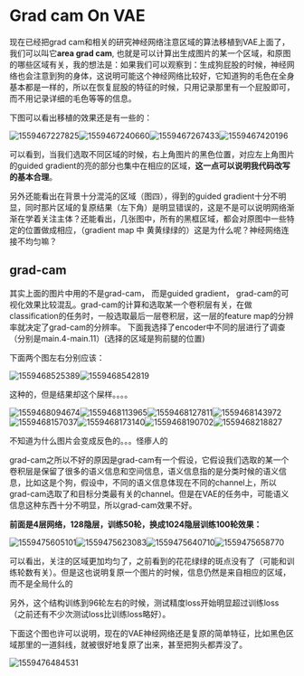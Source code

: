 # Grad cam On VAE

现在已经把grad cam和相关的研究神经网络注意区域的算法移植到VAE上面了，我们可以叫它**area grad cam**, 也就是可以计算出生成图片的某一个区域，和原图的哪些区域有关，我的想法是：如果我们可以观察到：生成狗屁股的时候，神经网络也会注意到狗的身体，这说明可能这个神经网络比较好，它知道狗的毛色在全身基本都是一样的，所以在恢复屁股的特征的时候，只用记录那里有一个屁股即可，而不用记录详细的毛色等等的信息。

下图可以看出移植的效果还是有一些的：

![1559467227825](./pics/1559467227825.png)![1559467240660](./pics/1559467240660.png)![1559467267433](./pics/1559467267433.png)![1559467420196](./pics/1559467420196.png)

可以看到，当我们选取不同区域的时候，右上角图片的黑色位置，对应左上角图片的guided gradient的亮的部分也集中在相应的区域，**这一点可以说明我代码改写的基本合理**。

另外还能看出在背景十分混沌的区域（图四），得到的guided gradient十分不明显，同时那片区域的复原结果（左下角）是明显错误的，这是不是可以说明网络渐渐在学着关注主体？还能看出，几张图中，所有的黑框区域，都会对原图中一些特定的位置做成相应，（gradient map 中 黄黄绿绿的）这是为什么呢？神经网络连接不均匀嘛？



## grad-cam

其实上面的图片中用的不是grad-cam， 而是guided gradient， grad-cam的可视化效果比较混乱。grad-cam的计算和选取某一个卷积层有关，在做classification的任务时，一般选取最后一层卷积层，这一层的feature map的分辨率就决定了grad-cam的分辨率。 下面我选择了encoder中不同的层进行了调查（分别是main.4-main.11）(选择的区域是狗前腿的位置)

下面两个图左右分别应该：

![1559468525389](./pics/1559468525389.png)![1559468542819](./pics/1559468542819.png)

这种的，但是结果却这个屎样。。。。

![1559468094674](./pics/1559468094674.png)![1559468113965](./pics/1559468113965.png)![1559468127811](./pics/1559468127811.png)![1559468143972](./pics/1559468143972.png)![1559468157037](./pics/1559468157037.png)![1559468173140](./pics/1559468173140.png)![1559468190702](./pics/1559468190702.png)![1559468218827](./pics/1559468218827.png)



不知道为什么图片会变成反色的。。。怪瘆人的

grad-cam之所以不好的原因是grad-cam有一个假设，它假设我们选取的某一个卷积层是保留了很多的语义信息和空间信息，语义信息指的是分类时候的语义信息，比如这是个狗，假设中，不同的语义信息体现在不同的channel上，所以grad-cam选取了和目标分类最有关的channel。但是在VAE的任务中，可能语义信息这种东西十分不明显，所以grad-cam效果不好。



**前面是4层网络，128隐层，训练50轮，换成1024隐层训练100轮效果：**

![1559475605101](./pics/1559475605101.png)![1559475623083](./pics/1559475623083.png)![1559475640710](./pics/1559475640710.png)![1559475658770](./pics/1559475658770.png)

可以看出，关注的区域更加均匀了，之前看到的花花绿绿的斑点没有了（可能和训练轮数有关）。但是这也说明复原一个图片的时候，信息仍然是来自相应的区域，而不是全局什么的

另外，这个结构训练到96轮左右的时候，测试精度loss开始明显超过训练loss（之前还有不少次测试loss比训练loss略好）。



下面这个图也许可以说明，现在的VAE神经网络还是复原的简单特征，比如黑色区域那里的一道斜线，就被很好地复原了出来，甚至把狗头都弄没了。

![1559476484531](./pics/1559476484531.png)